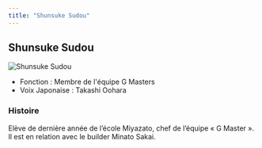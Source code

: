 ```yaml
---
title: "Shunsuke Sudou"
---
```


Shunsuke Sudou
--------------


![Shunsuke Sudou](/images/stories/saga/gundambftry/persos/shunsuke-sudou.png)


* Fonction : Membre de l'équipe G Masters
* Voix Japonaise : Takashi Oohara


### Histoire


Elève de dernière année de l’école Miyazato, chef de l’équipe « G Master ». Il est en relation avec le builder Minato Sakai.


